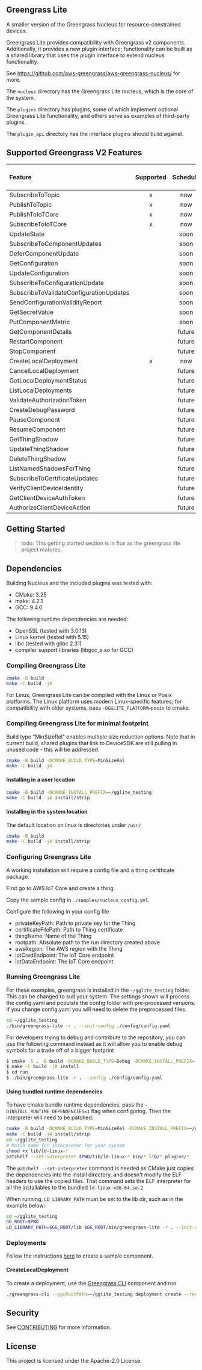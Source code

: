## Greengrass Lite

A smaller version of the Greengrass Nucleus for resource-constrained devices.

Greengrass Lite provides compatibility with Greengrass v2 components.
Additionally, it provides a new plugin interface; functionality can be built as
a shared library that uses the plugin interface to extend nucleus functionality.

See <https://github.com/aws-greengrass/aws-greengrass-nucleus/> for more.

The `nucleus` directory has the Greengrass Lite nucleus, which is the core of
the system.

The `plugins` directory has plugins, some of which implement optional Greengrass
Lite functionality, and others serve as examples of third-party plugins.

The `plugin_api` directory has the interface plugins should build against.

## Supported Greengrass V2 Features

| Feature                                 | Supported | Schedule | Plugin that provides support |
| :-------------------------------------- | :-------: | :------: | :--------------------------- |
| SubscribeToTopic                        |     x     |   now    | local_broker                 |
| PublishToTopic                          |     x     |   now    | local_broker                 |
| PublishToIoTCore                        |     x     |   now    | iot_broker                   |
| SubscribeToIoTCore                      |     x     |   now    | iot_broker                   |
| UpdateState                             |           |   soon   |                              |
| SubscribeToComponentUpdates             |           |   soon   |                              |
| DeferComponentUpdate                    |           |   soon   |                              |
| GetConfiguration                        |           |   soon   |                              |
| UpdateConfiguration                     |           |   soon   |                              |
| SubscribeToConfigurationUpdate          |           |   soon   |                              |
| SubscribeToValidateConfigurationUpdates |           |   soon   |                              |
| SendConfigurationValidityReport         |           |   soon   |                              |
| GetSecretValue                          |           |   soon   |                              |
| PutComponentMetric                      |           |   soon   |                              |
| GetComponentDetails                     |           |  future  |                              |
| RestartComponent                        |           |  future  |                              |
| StopComponent                           |           |  future  |                              |
| CreateLocalDeployment                   |     x     |   now    | native_plugin                |
| CancelLocalDeployment                   |           |  future  |                              |
| GetLocalDeploymentStatus                |           |  future  |                              |
| ListLocalDeployments                    |           |  future  |                              |
| ValidateAuthorizationToken              |           |  future  |                              |
| CreateDebugPassword                     |           |  future  |                              |
| PauseComponent                          |           |  future  |                              |
| ResumeComponent                         |           |  future  |                              |
| GetThingShadow                          |           |  future  |                              |
| UpdateThingShadow                       |           |  future  |                              |
| DeleteThingShadow                       |           |  future  |                              |
| ListNamedShadowsForThing                |           |  future  |                              |
| SubscribeToCertificateUpdates           |           |  future  |                              |
| VerifyClientDeviceIdentity              |           |  future  |                              |
| GetClientDeviceAuthToken                |           |  future  |                              |
| AuthorizeClientDeviceAction             |           |  future  |                              |

## Getting Started

> todo: This getting started section is in flux as the greengrass lite project
> matures.

## Dependencies

Building Nucleus and the included plugins was tested with:

- CMake: 3.25
- make: 4.2.1
- GCC: 9.4.0

The following runtime dependencies are needed:

- OpenSSL (tested with 3.0.13)
- Linux kernel (tested with 5.15)
- libc (tested with glibc 2.31)
- compiler support libraries (libgcc_s.so for GCC)

### Compiling Greengrass Lite

```bash
cmake -B build
make -C build -j4
```

For Linux, Greengrass Lite can be compiled with the Linux or Posix platforms.
The Linux platform uses modern Linux-specific features; for compatibility with
older systems, pass `-DGGLITE_PLATFORM=posix` to cmake.

### Compiling Greengrass Lite for minimal footprint

Build type "MinSizeRel" enables multiple size reduction options. Note that in
current build, shared plugins that link to DeviceSDK are still pulling in unused
code - this will be addressed.

```bash
cmake -B build -DCMAKE_BUILD_TYPE=MinSizeRel
make -C build -j4
```

#### Installing in a user location

```bash
cmake -B build -DCMAKE_INSTALL_PREFIX=~/gglite_testing
make -C build -j4 install/strip
```

#### Installing in the system location

The default location on linux is directories under `/usr/`

```bash
cmake -B build
make -C build -j4 install/strip
```

### Configuring Greengrass Lite

A working installation will require a config file and a thing certificate
package.

First go to AWS IoT Core and create a thing.

Copy the sample config in `./samples/nucleus_config.yml`.

Configure the following in your config file

- privateKeyPath: Path to private key for the Thing
- certificateFilePath: Path to Thing certificate
- thingName: Name of the Thing
- rootpath: Absolute path to the run directory created above
- awsRegion: The AWS region with the Thing
- iotCredEndpoint: The IoT Core endpoint
- iotDataEndpoint: The IoT Core endpoint

### Running Greengrass Lite

For these examples, greengrass is installed in the `~/gglite_testing` folder.
This can be changed to suit your system. The settings shown will process the
config.yaml and populate the config folder with pre-processed versions. If you
change config.yaml you will need to delete the preprocessed files.

```bash
cd ~/gglite_testing
./bin/greengrass-lite -r . --init-config ./config/config.yaml
```

For developers trying to debug and contribute to the repository, you can use the
following command instead as it will allow you to enable debug symbols for a
trade off of a bigger footprint

```bash
$ cmake -S . -B build -DCMAKE_BUILD_TYPE=Debug -DCMAKE_INSTALL_PREFIX=./run
$ make -C build -j8 install
$ cd run
$ ./bin/greengrass-lite -r . --config ./config/config.yaml
```

#### Using bundled runtime dependencies

To have cmake bundle runtime dependencies, pass the
`-DINSTALL_RUNTIME_DEPENDENCIES=1` flag when configuring. Then the interpreter
will need to be patched:

```bash
cmake -B build -DCMAKE_BUILD_TYPE=MinSizeRel -DCMAKE_INSTALL_PREFIX=~/gglite_testing -DINSTALL_RUNTIME_DEPENDENCIES=1
make -C build -j4 install/strip
cd ~/gglite_testing
# Match name for interpreter for your system
chmod +x lib/ld-linux-*
patchelf --set-interpreter $PWD/lib/ld-linux-* bin/* lib/* plugins/*
```

The `patchelf --set-interpreter` command is needed as CMake just copies the
dependencies into the install directory, and doesn't modify the ELF headers to
use the copied files. That command sets the ELF interpreter for all the
installables to the bundled `ld-linux-x86-64.so.2`.

When running, `LD_LIBRARY_PATH` must be set to the lib dir, such as in the
example below:

```bash
cd ~/gglite_testing
GG_ROOT=$PWD
LD_LIBRARY_PATH=$GG_ROOT/lib $GG_ROOT/bin/greengrass-lite -r . --init-config $GG_ROOT/config/config.yaml
```

### Deployments

Follow the instructions
[here](https://docs.aws.amazon.com/greengrass/v2/developerguide/create-first-component.html)
to create a sample component.

#### CreateLocalDeployment

To create a deployment, use the
[Greengrass CLI](https://github.com/aws-greengrass/aws-greengrass-cli) component
and run

```bash
./greengrass-cli --ggcRootPath=~/gglite_testing deployment create --recipeDir ./path/to/recipes --artifactDir ./path/to/artifacts --merge "<component-name>=<version>"
```

## Security

See [CONTRIBUTING](CONTRIBUTING.md#security-issue-notifications) for more
information.

## License

This project is licensed under the Apache-2.0 License.
